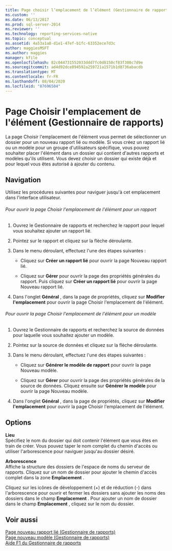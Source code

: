 ```yaml
---
title: Page choisir l’emplacement de l’élément (Gestionnaire de rapports) | Microsoft Docs
ms.custom: ''
ms.date: 06/13/2017
ms.prod: sql-server-2014
ms.reviewer: ''
ms.technology: reporting-services-native
ms.topic: conceptual
ms.assetid: 4a53a1a8-d1e1-47ef-b1fc-63352ece7d3c
author: maggiesMSFT
ms.author: maggies
manager: kfile
ms.openlocfilehash: 82c044731552033ddd7fc0d8150cf83f300c7d9e
ms.sourcegitcommit: ad4d92dce894592a259721a1571b1d8736abacdb
ms.translationtype: MT
ms.contentlocale: fr-FR
ms.lasthandoff: 08/04/2020
ms.locfileid: "87696504"
---
```

# <a name="choose-item-location-page-report-manager"></a>Page Choisir l'emplacement de l'élément (Gestionnaire de rapports)
  La page Choisir l'emplacement de l'élément vous permet de sélectionner un dossier pour un nouveau rapport lié ou modèle. Si vous créez un rapport lié ou un modèle pour un groupe d'utilisateurs spécifique, vous pouvez souhaiter placer l'élément dans un dossier qui contient d'autres rapports et modèles qu'ils utilisent. Vous devez choisir un dossier qui existe déjà et pour lequel vous êtes autorisé à ajouter du contenu.  
  
## <a name="navigation"></a>Navigation  
 Utilisez les procédures suivantes pour naviguer jusqu'à cet emplacement dans l'interface utilisateur.  
  
###### <a name="to-open-the-choose-item-location-page-for-a-report"></a>Pour ouvrir la page Choisir l'emplacement de l'élément pour un rapport  
  
1.  Ouvrez le Gestionnaire de rapports et recherchez le rapport pour lequel vous souhaitez ajouter un rapport lié.  
  
2.  Pointez sur le rapport et cliquez sur la flèche déroulante.  
  
3.  Dans le menu déroulant, effectuez l'une des étapes suivantes :  
  
    -   Cliquez sur **Créer un rapport lié** pour ouvrir la page Nouveau rapport lié.  
  
    -   Cliquez sur **Gérer** pour ouvrir la page des propriétés générales du rapport. Puis cliquez sur **Créer un rapport lié** pour ouvrir la page Nouveau rapport lié.  
  
4.  Dans l'onglet **Général** , dans la page de propriétés, cliquez sur **Modifier l'emplacement** pour ouvrir la page Choisir l'emplacement de l'élément.  
  
###### <a name="to-open-the-choose-item-location-page-for-a-model"></a>Pour ouvrir la page Choisir l'emplacement de l'élément pour un modèle  
  
1.  Ouvrez le Gestionnaire de rapports et recherchez la source de données pour laquelle vous souhaitez ajouter un modèle.  
  
2.  Pointez sur la source de données et cliquez sur la flèche déroulante.  
  
3.  Dans le menu déroulant, effectuez l'une des étapes suivantes :  
  
    -   Cliquez sur **Générer le modèle de rapport** pour ouvrir la page Nouveau modèle.  
  
    -   Cliquez sur **Gérer** pour ouvrir la page des propriétés générales de la source de données. Cliquez ensuite sur **Générer le modèle** pour ouvrir la page Nouveau modèle.  
  
4.  Dans l'onglet **Général** , dans la page de propriétés, cliquez sur **Modifier l'emplacement** pour ouvrir la page Choisir l'emplacement de l'élément.  
  
## <a name="options"></a>Options  
 **Lieu**  
 Spécifiez le nom du dossier qui doit contenir l'élément que vous êtes en train de créer. Vous pouvez taper le nom complet du chemin d'accès ou utiliser l'arborescence pour naviguer jusqu'au dossier désiré.  
  
 **Arborescence**  
 Affiche la structure des dossiers de l'espace de noms du serveur de rapports. Cliquez sur un nom de dossier pour ajouter le chemin d'accès complet dans la zone **Emplacement** .  
  
 Cliquez sur les icônes de développement (+) et de réduction (-) dans l'arborescence pour ouvrir et fermer les dossiers sans ajouter les noms des dossiers dans le champ **Emplacement** . Pour ajouter un nom de dossier dans le champ **Emplacement** , cliquez sur le nom du dossier.  
  
## <a name="see-also"></a>Voir aussi  
 [Page nouveau rapport lié &#40;Gestionnaire de rapports&#41;](../../2014/reporting-services/new-linked-report-page-report-manager.md)   
 [Page nouveau modèle &#40;Gestionnaire de rapports&#41;](../../2014/reporting-services/new-model-page-report-manager.md)   
 [Aide F1 du Gestionnaire de rapports](../../2014/reporting-services/report-manager-f1-help.md)  
  
  
